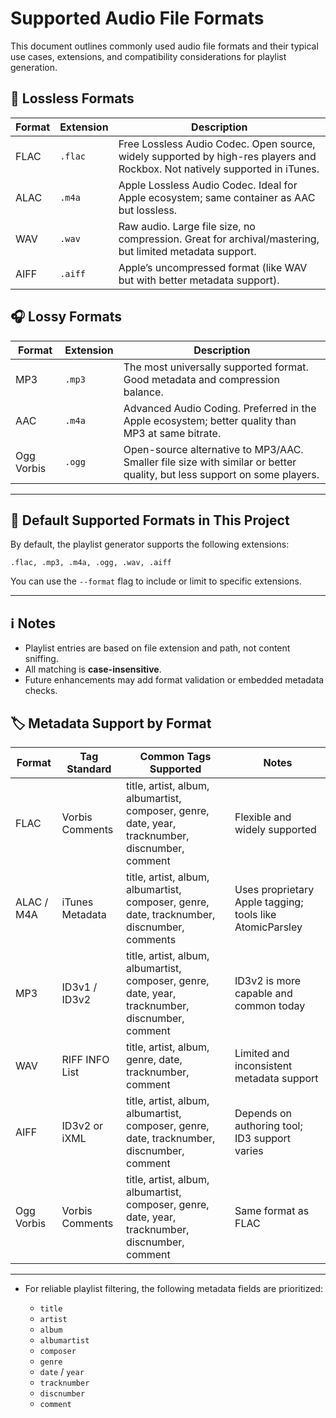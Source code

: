 # Supported Audio File Formats

This document outlines commonly used audio file formats and their typical use cases, extensions, and compatibility considerations for playlist generation.

## 🎵 Lossless Formats

| Format | Extension | Description                                                                                                                 |
| ------ | --------- | --------------------------------------------------------------------------------------------------------------------------- |
| FLAC   | `.flac`   | Free Lossless Audio Codec. Open source, widely supported by high-res players and Rockbox. Not natively supported in iTunes. |
| ALAC   | `.m4a`    | Apple Lossless Audio Codec. Ideal for Apple ecosystem; same container as AAC but lossless.                                  |
| WAV    | `.wav`    | Raw audio. Large file size, no compression. Great for archival/mastering, but limited metadata support.                     |
| AIFF   | `.aiff`   | Apple’s uncompressed format (like WAV but with better metadata support).                                                    |

## 🎧 Lossy Formats

| Format     | Extension | Description                                                                                                             |
| ---------- | --------- | ----------------------------------------------------------------------------------------------------------------------- |
| MP3        | `.mp3`    | The most universally supported format. Good metadata and compression balance.                                           |
| AAC        | `.m4a`    | Advanced Audio Coding. Preferred in the Apple ecosystem; better quality than MP3 at same bitrate.                       |
| Ogg Vorbis | `.ogg`    | Open-source alternative to MP3/AAC. Smaller file size with similar or better quality, but less support on some players. |

---

## 📂 Default Supported Formats in This Project

By default, the playlist generator supports the following extensions:

```
.flac, .mp3, .m4a, .ogg, .wav, .aiff
```

You can use the `--format` flag to include or limit to specific extensions.

---

## ℹ️ Notes

- Playlist entries are based on file extension and path, not content sniffing.
- All matching is **case-insensitive**.
- Future enhancements may add format validation or embedded metadata checks.


## 🏷️ Metadata Support by Format

| Format     | Tag Standard    | Common Tags Supported                                                                            | Notes                                                    |
| ---------- | --------------- | ------------------------------------------------------------------------------------------------ | -------------------------------------------------------- |
| FLAC       | Vorbis Comments | title, artist, album, albumartist, composer, genre, date, year, tracknumber, discnumber, comment | Flexible and widely supported                            |
| ALAC / M4A | iTunes Metadata | title, artist, album, albumartist, composer, genre, date, tracknumber, discnumber, comments      | Uses proprietary Apple tagging; tools like AtomicParsley |
| MP3        | ID3v1 / ID3v2   | title, artist, album, albumartist, composer, genre, date, year, tracknumber, discnumber, comment | ID3v2 is more capable and common today                   |
| WAV        | RIFF INFO List  | title, artist, album, genre, date, tracknumber, comment                                          | Limited and inconsistent metadata support                |
| AIFF       | ID3v2 or iXML   | title, artist, album, albumartist, composer, genre, date, tracknumber, discnumber, comment       | Depends on authoring tool; ID3 support varies            |
| Ogg Vorbis | Vorbis Comments | title, artist, album, albumartist, composer, genre, date, year, tracknumber, discnumber, comment | Same format as FLAC                                      |

---

- For reliable playlist filtering, the following metadata fields are prioritized:

  - `title`
  - `artist`
  - `album`
  - `albumartist`
  - `composer`
  - `genre`
  - `date` / `year`
  - `tracknumber`
  - `discnumber`
  - `comment`